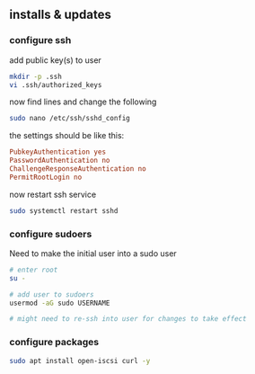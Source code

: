 ## installs & updates


### configure ssh
add public key(s) to user

```bash
mkdir -p .ssh
vi .ssh/authorized_keys
```
now find lines and change the following

```bash
sudo nano /etc/ssh/sshd_config
```
the settings should be like this:
```conf
PubkeyAuthentication yes
PasswordAuthentication no
ChallengeResponseAuthentication no
PermitRootLogin no 
```

now restart ssh service
```bash
sudo systemctl restart sshd
```

### configure sudoers
Need to make the initial user into a sudo user

```bash
# enter root
su -

# add user to sudoers
usermod -aG sudo USERNAME

# might need to re-ssh into user for changes to take effect
```


### configure packages
```bash
sudo apt install open-iscsi curl -y
```